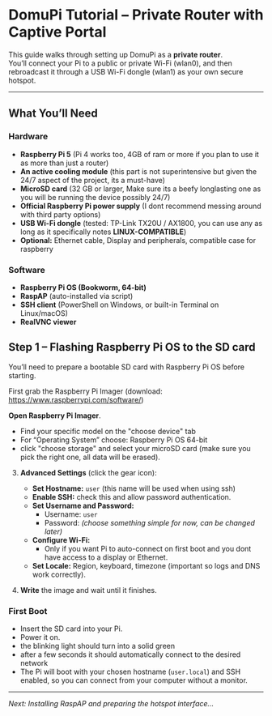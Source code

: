 # DomuPi Tutorial – Private Router with Captive Portal

This guide walks through setting up DomuPi as a **private router**.  
You’ll connect your Pi to a public or private Wi-Fi (wlan0), and then rebroadcast it through a USB Wi-Fi dongle (wlan1) as your own secure hotspot.

---

## What You’ll Need

### Hardware
- **Raspberry Pi 5** (Pi 4 works too, 4GB of ram or more if you plan to use it as more than just a router)  
- **An active cooling module** (this part is not superintensive but given the 24/7 aspect of the project, its a must-have)
- **MicroSD card** (32 GB or larger, Make sure its a beefy longlasting one as you will be running the device possibly 24/7)  
- **Official Raspberry Pi power supply** (I dont recommend messing around with third party options)  
- **USB Wi-Fi dongle** (tested: TP-Link TX20U / AX1800, you can use any as long as it specifically notes **LINUX-COMPATIBLE**)  
- **Optional:** Ethernet cable, Display and peripherals, compatible case for raspberry

### Software
- **Raspberry Pi OS (Bookworm, 64-bit)**  
- **RaspAP** (auto-installed via script)  
- **SSH client** (PowerShell on Windows, or built-in Terminal on Linux/macOS)  
- **RealVNC viewer**
  


## Step 1 – Flashing Raspberry Pi OS to the SD card

You’ll need to prepare a bootable SD card with Raspberry Pi OS before starting.


 First grab the Raspberry Pi Imager (download: https://www.raspberrypi.com/software/)

 **Open Raspberry Pi Imager**.  
   - Find your specific model on the "choose device" tab
   - For “Operating System” choose: Raspberry Pi OS 64-bit
   - click "choose storage" and select your microSD card (make sure you pick the right one, all data will be erased).  

3. **Advanced Settings** (click the gear icon):  
   - **Set Hostname:** `user` (this name will be used when using ssh)
   - **Enable SSH:** check this and allow password authentication.  
   - **Set Username and Password:**  
     - Username: `user`  
     - Password: *(choose something simple for now, can be changed later)*  
   - **Configure Wi-Fi:**  
     - Only if you want Pi to auto-connect on first boot and you dont have access to a display or Ethernet.
   - **Set Locale:** Region, keyboard, timezone (important so logs and DNS work correctly).  

4. **Write** the image and wait until it finishes.  

### First Boot
- Insert the SD card into your Pi.  
- Power it on.
- the blinking light should turn into a solid green
- after a few seconds it should automatically connect to the desired network
- The Pi will boot with your chosen hostname (`user.local`) and SSH enabled, so you can connect from your computer without a monitor.  

---

*Next: Installing RaspAP and preparing the hotspot interface…*

